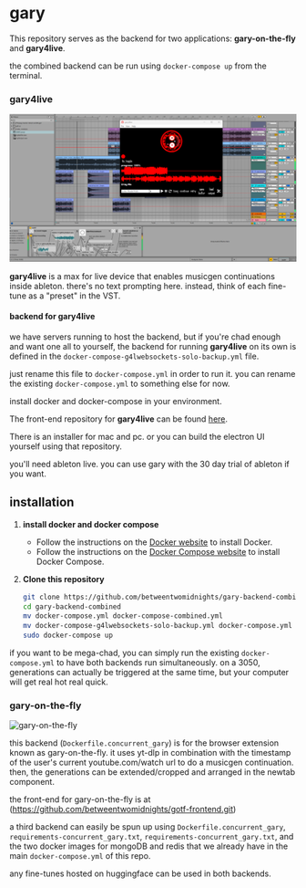 # gary

This repository serves as the backend for two applications: **gary-on-the-fly** and **gary4live**.

the combined backend can be run using `docker-compose up` from the terminal.

### gary4live

![gary4live](./gary4live%20screenshot.png)

**gary4live** is a max for live device that enables musicgen continuations inside ableton. there's no text prompting here. instead, think of each fine-tune as a "preset" in the VST.

#### backend for gary4live

we have servers running to host the backend, but if you're chad enough and want one all to yourself, the backend for running **gary4live** on its own is defined in the `docker-compose-g4lwebsockets-solo-backup.yml` file.

just rename this file to `docker-compose.yml` in order to run it. you can rename the existing `docker-compose.yml` to something else for now.

install docker and docker-compose in your environment.

The front-end repository for **gary4live** can be found [here](https://github.com/betweentwomidnights/gary4live). 

There is an installer for mac and pc. or you can build the electron UI yourself using that repository.

you'll need ableton live. you can use gary with the 30 day trial of ableton if you want.

## installation

1. **install docker and docker compose**
   - Follow the instructions on the [Docker website](https://docs.docker.com/get-docker/) to install Docker.
   - Follow the instructions on the [Docker Compose website](https://docs.docker.com/compose/install/) to install Docker Compose.

2. **Clone this repository**

   ```sh
   git clone https://github.com/betweentwomidnights/gary-backend-combined.git
   cd gary-backend-combined
   mv docker-compose.yml docker-compose-combined.yml
   mv docker-compose-g4lwebsockets-solo-backup.yml docker-compose.yml
   sudo docker-compose up


if you want to be mega-chad, you can simply run the existing `docker-compose.yml` to have both backends run simultaneously. on a 3050, generations can actually be triggered at the same time, but your computer will get real hot real quick.

### gary-on-the-fly

![gary-on-the-fly](./gotf%20screenshot.png)

this backend (`Dockerfile.concurrent_gary`) is for the browser extension known as gary-on-the-fly. it uses yt-dlp in combination with the timestamp of the user's current youtube.com/watch url to do a musicgen continuation. then, the generations can be extended/cropped and arranged in the newtab component.

the front-end for gary-on-the-fly is at (https://github.com/betweentwomidnights/gotf-frontend.git)

a third backend can easily be spun up using `Dockerfile.concurrent_gary`, `requirements-concurrent_gary.txt`, `requirements-concurrent_gary.txt`, and the two docker images for mongoDB and redis that we already have in the main `docker-compose.yml` of this repo.

any fine-tunes hosted on huggingface can be used in both backends. 